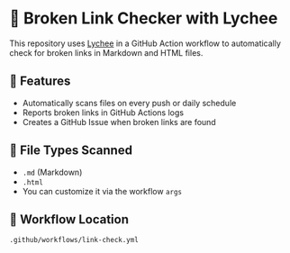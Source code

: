 # 🔗 Broken Link Checker with Lychee

This repository uses [Lychee](https://github.com/lycheeverse/lychee) in a GitHub Action workflow to automatically check for broken links in Markdown and HTML files.

## 🚀 Features
- Automatically scans files on every push or daily schedule
- Reports broken links in GitHub Actions logs
- Creates a GitHub Issue when broken links are found

## 📁 File Types Scanned
- `.md` (Markdown)
- `.html`
- You can customize it via the workflow `args`

## 📂 Workflow Location
```bash
.github/workflows/link-check.yml
